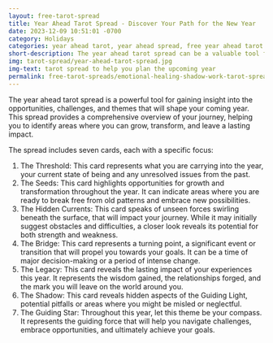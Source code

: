```yaml
---
layout: free-tarot-spread
title: Year Ahead Tarot Spread - Discover Your Path for the New Year
date: 2023-12-09 10:51:01 -0700
category: Holidays
categories: year ahead tarot, year ahead spread, free year ahead tarot spread, how to do a year ahead tarot spread, meaning of year ahead tarot cards, year ahead tarot reading, best year ahead tarot spread, accurate year ahead tarot spread, tarot cards, reading, future, predictions, self-improvement, spirituality, personal development, new year, self-awareness, guidance, inspiration, spiritual growth, 
short-description: The year ahead tarot spread can be a valuable tool for planning and navigating the coming year. By gaining insights into the opportunities and challenges that lie ahead, you can make informed choices and create a future that is aligned with your goals and aspirations.
img: tarot-spread/year-ahead-tarot-spread.jpg
img-text: tarot spread to help you plan the upcoming year
permalink: free-tarot-spreads/emotional-healing-shadow-work-tarot-spread
---
```


The year ahead tarot spread is a powerful tool for gaining insight into the opportunities, challenges, and themes that will shape your coming year. This spread provides a comprehensive overview of your journey, helping you to identify areas where you can grow, transform, and leave a lasting impact.

The spread includes seven cards, each with a specific focus:

1. The Threshold: This card represents what you are carrying into the year, your current state of being and any unresolved issues from the past.
2. The Seeds: This card highlights opportunities for growth and transformation throughout the year. It can indicate areas where you are ready to break free from old patterns and embrace new possibilities.
3. The Hidden Currents: This card speaks of unseen forces swirling beneath the surface, that will impact your journey. While it may initially suggest obstacles and difficulties, a closer look reveals its potential for both strength and weakness.
4. The Bridge: This card represents a turning point, a significant event or transition that will propel you towards your goals. It can be a time of major decision-making or a period of intense change.
5. The Legacy: This card reveals the lasting impact of your experiences this year. It represents the wisdom gained, the relationships forged, and the mark you will leave on the world around you.
6. The Shadow: This card reveals hidden aspects of the Guiding Light, potential pitfalls or areas where you might be misled or neglectful.
7. The Guiding Star: Throughout this year, let this theme be your compass. It represents the guiding force that will help you navigate challenges, embrace opportunities, and ultimately achieve your goals.